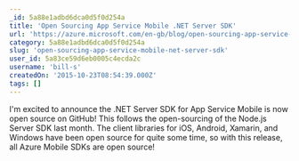 ```yaml
---
_id: 5a88e1adbd6dca0d5f0d254a
title: 'Open Sourcing App Service Mobile .NET Server SDK'
url: 'https://azure.microsoft.com/en-gb/blog/open-sourcing-app-service-mobile-net-server-sdk/'
category: 5a88e1adbd6dca0d5f0d254a
slug: 'open-sourcing-app-service-mobile-net-server-sdk'
user_id: 5a83ce59d6eb0005c4ecda2c
username: 'bill-s'
createdOn: '2015-10-23T08:54:39.000Z'
tags: []
---
```


I'm excited to announce the .NET Server SDK for App Service Mobile is now open source on GitHub! This follows the open-sourcing of the Node.js Server SDK last month. The client libraries for iOS, Android, Xamarin, and Windows have been open source for quite some time, so with this release, all Azure Mobile SDKs are open source!
